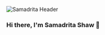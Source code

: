 ![Samadrita Header](https://drive.google.com/file/d/1K3QtJywnM6U6ax1DSegzZOfRCJC8-guf/view?usp=sharing)
### Hi there, I'm Samadrita Shaw 👋
